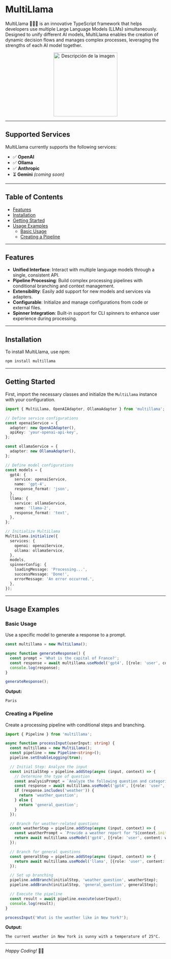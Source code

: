 # MultiLlama

MultiLlama 🦙🦙🦙 is an innovative TypeScript framework that helps developers use multiple Large Language Models (LLMs) simultaneously. Designed to unify different AI models, MultiLlama enables the creation of dynamic decision flows and manages complex processes, leveraging the strengths of each AI model together.

<div align="center">
  <img src="https://i.imgur.com/4fZ0ydN.png" alt="Descripción de la imagen" height="200px" />
</div>

---

## Supported Services

MultiLlama currently supports the following services:

- ✅ **OpenAI**
- ✅ **Ollama**
- ✅ **Anthropic**
- ⏳ **Gemini** *(coming soon)*

---

## Table of Contents

- [Features](#features)
- [Installation](#installation)
- [Getting Started](#getting-started)
- [Usage Examples](#usage-examples)
  - [Basic Usage](#basic-usage)
  - [Creating a Pipeline](#creating-a-pipeline)

---

## Features

- **Unified Interface**: Interact with multiple language models through a single, consistent API.
- **Pipeline Processing**: Build complex processing pipelines with conditional branching and context management.
- **Extensibility**: Easily add support for new models and services via adapters.
- **Configurable**: Initialize and manage configurations from code or external files.
- **Spinner Integration**: Built-in support for CLI spinners to enhance user experience during processing.

---

## Installation

To install MultiLlama, use npm:

```bash
npm install multillama
```

---

## Getting Started

First, import the necessary classes and initialize the `MultiLlama` instance with your configuration.

```typescript
import { MultiLlama, OpenAIAdapter, OllamaAdapter } from 'multillama';

// Define service configurations
const openaiService = {
  adapter: new OpenAIAdapter(),
  apiKey: 'your-openai-api-key',
};

const ollamaService = {
  adapter: new OllamaAdapter(),
};

// Define model configurations
const models = {
  gpt4: {
    service: openaiService,
    name: 'gpt-4',
    response_format: 'json',
  },
  llama: {
    service: ollamaService,
    name: 'llama-2',
    response_format: 'text',
  },
};

// Initialize MultiLlama
MultiLlama.initialize({
  services: {
    openai: openaiService,
    ollama: ollamaService,
  },
  models,
  spinnerConfig: {
    loadingMessage: 'Processing...',
    successMessage: 'Done!',
    errorMessage: 'An error occurred.',
  },
});
```

---

## Usage Examples

### Basic Usage

Use a specific model to generate a response to a prompt.

```typescript
const multillama = new MultiLlama();

async function generateResponse() {
  const prompt = 'What is the capital of France?';
  const response = await multillama.useModel('gpt4', [{role: 'user', content: prompt}]);
  console.log(response);
}

generateResponse();
```

**Output:**

```
Paris
```

### Creating a Pipeline

Create a processing pipeline with conditional steps and branching.

```typescript
import { Pipeline } from 'multillama';

async function processInput(userInput: string) {
  const multillama = new MultiLlama();
  const pipeline = new Pipeline<string>();
  pipeline.setEnableLogging(true);

  // Initial Step: Analyze the input
  const initialStep = pipeline.addStep(async (input, context) => {
    // Determine the type of question
    const analysisPrompt = `Analyze the following question and categorize it: "${input}"`;
    const response = await multillama.useModel('gpt4', [{role: 'user', content: analysisPrompt}]);
    if (response.includes('weather')) {
      return 'weather_question';
    } else {
      return 'general_question';
    }
  });

  // Branch for weather-related questions
  const weatherStep = pipeline.addStep(async (input, context) => {
    const weatherPrompt = `Provide a weather report for "${context.initialInput}"`;
    return await multillama.useModel('gpt4', [{role: 'user', content: weatherPrompt}]);
  });

  // Branch for general questions
  const generalStep = pipeline.addStep(async (input, context) => {
    return await multillama.useModel('llama', [{role: 'user', content: context.initialInput}]);
  });

  // Set up branching
  pipeline.addBranch(initialStep, 'weather_question', weatherStep);
  pipeline.addBranch(initialStep, 'general_question', generalStep);

  // Execute the pipeline
  const result = await pipeline.execute(userInput);
  console.log(result);
}

processInput('What is the weather like in New York?');
```

**Output:**

```
The current weather in New York is sunny with a temperature of 25°C.
```

---

*Happy Coding!* 🦙🎉